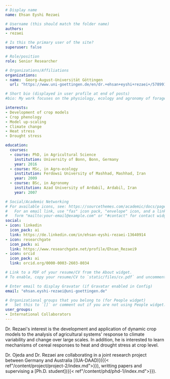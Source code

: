 ```yaml
---
# Display name
name: Ehsan Eyshi Rezaei

# Username (this should match the folder name)
authors:
- rezaei

# Is this the primary user of the site?
superuser: false

# Role/position
role: Senior Researcher

# Organizations/Affiliations
organizations:
- name:  Georg-August-Universität Göttingen
  url: "https://www.uni-goettingen.de/en/dr.+ehsan+eyshi+rezaei+/578991.html"

# Short bio (displayed in user profile at end of posts)
#bio: My work focuses on the physiology, ecology and agronomy of forage plants.

interests:
- Development of crop models
- Crop phenology
- Model up-scaling
- Climate change 
- Heat stress
- Drought stress

education:
  courses:
  - course: PhD, in Agricultural Science
    institution: University of Bonn, Bonn, Germany 
    year: 2016
  - course: MSc, in Agro-ecology
    institution: Ferdowsi University of Mashhad, Mashhad, Iran 
    year: 2009
  - course: BSc, in Agronomy
    institution: Azad University of Ardabil, Ardabil, Iran 
    year: 2007

# Social/Academic Networking
# For available icons, see: https://sourcethemes.com/academic/docs/page-builder/#icons
#   For an email link, use "fas" icon pack, "envelope" icon, and a link in the
#   form "mailto:your-email@example.com" or "#contact" for contact widget.
social:
- icon: linkedin
  icon_pack: ai
  link: https://de.linkedin.com/in/ehsan-eyshi-rezaei-13640914
- icon: researchgate
  icon_pack: ai
  link: https://www.researchgate.net/profile/Ehsan_Rezaei9
- icon: orcid
  icon_pack: ai
  link: orcid.org/0000-0003-2603-8034

# Link to a PDF of your resume/CV from the About widget.
# To enable, copy your resume/CV to `static/files/cv.pdf` and uncomment the lines below.

# Enter email to display Gravatar (if Gravatar enabled in Config)
email: "ehsan.eyshi-rezaei@uni-goettingen.de"

# Organizational groups that you belong to (for People widget)
#   Set this to `[]` or comment out if you are not using People widget.
user_groups:
- International Collaborators
---
```


Dr. Rezaei's interest is the development and application of dynamic crop models to the analysis of agricultural systems' response to climate variability and change over large scales. In addition, he is interested to learn mechanisms of cereal responses to heat and drought stress at crop level.

Dr. Ojeda and Dr. Rezaei are collaborating in a joint research project between Germany and Australia [(UA-DAAD)]({{< ref"/content/project/project-2/index.md">}}), writting papers and supervising a [Ph.D. student]({{< ref"/content/phd/phd-1/index.md">}}).
